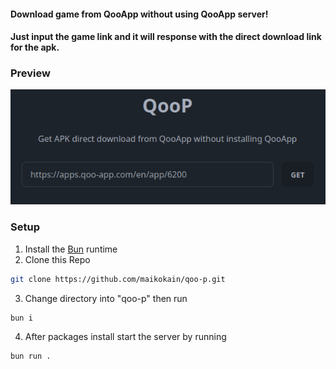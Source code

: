 #### Download game from QooApp without using QooApp server! 

#### Just input the game link and it will response with the direct download link for the apk.


### Preview

<img src="pictures/preview.png">

### Setup

1. Install the [Bun](https://bun.sh) runtime
2. Clone this Repo
```bash
git clone https://github.com/maikokain/qoo-p.git
```
3. Change directory into "qoo-p" then run
```bash
bun i
```
4. After packages install start the server by running
```bash
bun run .
```